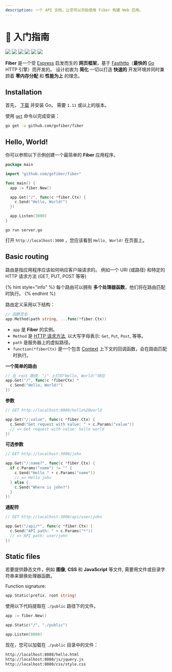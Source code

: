 ```yaml
---
description: 一个 API 文档，让您可以开始使用 Fiber 构建 Web 应用。
---
```


# 📖 入门指南

 [![](https://img.shields.io/github/release/gofiber/fiber?style=flat-square)](https://github.com/gofiber/fiber/releases)  [![](https://img.shields.io/badge/go.dev-007d9c?logo=go&logoColor=white&style=flat-square)](https://pkg.go.dev/github.com/gofiber/fiber?tab=doc)   [![](https://goreportcard.com/badge/github.com/gofiber/fiber?style=flat-square)](https://goreportcard.com/report/github.com/gofiber/fiber)  [![](https://img.shields.io/badge/coverage-91%25-brightgreen?style=flat-square)](https://gocover.io/github.com/gofiber/fiber)  [![](https://img.shields.io/github/workflow/status/gofiber/fiber/Test?label=tests&style=flat-square)](https://github.com/gofiber/fiber/actions?query=workflow%3ATest)  [![](https://img.shields.io/github/workflow/status/gofiber/fiber/Gosec?label=gosec&style=flat-square)](https://github.com/gofiber/fiber/actions?query=workflow%3AGosec)

**Fiber** 是一个受 [Express](https://github.com/expressjs/express) 启发而生的 **网页框架**，基于 [Fasthttp](https://github.com/valyala/fasthttp)（**最快的**  [Go](https://golang.org/doc/) HTTP 引擎）而开发的。 设计初衷为 **简化** 一切以打造 **快速的** 开发环境并同时兼顾着 **零内存分配** 和 **性能为上** 的理念。

## Installation

首先， [下载](https://golang.org/dl/) 并安装 Go。 需要 `1.11` 或以上的版本。

使用 [`get`](https://golang.org/cmd/go/#hdr-Add_dependencies_to_current_module_and_install_them) 命令以完成安装：

```bash
go get -u github.com/gofiber/fiber
```

## Hello, World!

你可以参照以下示例创建一个最简单的 **Fiber** 应用程序。

```go
package main

import "github.com/gofiber/fiber"

func main() {
  app := fiber.New()

  app.Get("/", func(c *fiber.Ctx) {
    c.Send("Hello, World!")
  })

  app.Listen(3000)
}
```

```text
go run server.go
```

打开 `http://localhost:3000` ，您应该看到 `Hello, World!` 在页面上。

## Basic routing

路由是指应用程序应该如何响应客户端请求的。 例如一个 URI \(或路径\) 和特定的 HTTP 请求方法 \(GET, PUT, POST 等等)

{% hint style="info" %}
每个路由可以拥有 **多个处理器函数**，他们将在路由匹配时执行。
{% endhint %}

路由定义采用以下结构：

```go
// 函数签名
app.Method(path string, ...func(*fiber.Ctx))
```

* `app` 是 **Fiber** 的实例。
* `Method` 是 [HTTP 请求方法](https://fiber.wiki/application#methods),  以大写字母表示: `Get`, `Put`, `Post`, 等等。
* `path` 是服务器上的虚拟路径。
* `function(*fiberCtx)` 是一个包含 [Context](https://fiber.wiki/context) 上下文的回调函数，会在路由匹配时执行。

**一个简单的路由**

```go
// 在 root 路径, "/" 上打印"Hello, World!"响应
app.Get("/", func(c *fiberCtx) *
  c.Send("Hello, World!")
})
```

**参数**

```go
// GET http://localhost:8080/hello%20world

app.Get("/:value", func(c *fiber.Ctx) {
  c.Send("Get request with value: " + c.Params("value"))
  // => Get request with value: hello world
})
```

**可选参数**

```go
// GET http://localhost:3000/john

app.Get("/:name?", func(c *fiber.Ctx) {
  if c.Params("name") != "" {
    c.Send("Hello " + c.Params("name"))
    // => Hello john
  } else {
    c.Send("Where is john?")
  }
})
```

**通配符**

```go
// GET http://localhost:3000/api/user/john

app.Get("/api/*", func(c *fiber.Ctx) {
  c.Send("API path: " + c.Params("*"))
  // => API path: user/john
})
```

## Static files

若要提供静态文件，例如 **图像**, **CSS** 和 **JavaScript** 等文件, 需要用文件或目录字符串来替换处理器函数。

Function signature:

```go
app.Static(prefix, root string)
```

使用以下代码提取在 `./public` 路径下的文件。

```go
app := fiber.New()

app.Static("/", "./public") 

app.Listen(8080)
```

现在，您可以加载在 `./public` 目录中的文件：

```bash
http://localhost:8080/hello.html
http://localhost:8080/js/jquery.js
http://localhost:8080/css/style.css
```

